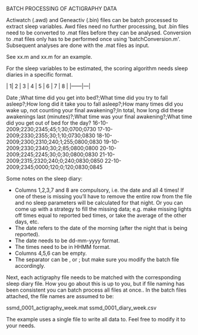 BATCH PROCESSING OF ACTIGRAPHY DATA

Actiwatch (.awd) and Geneactiv (.bin) files can be batch processed to extract sleep variables. 
Awd files need no further processing, but .bin files need to be converted to .mat files before they can be analysed. Conversion to .mat files only has to be performed once using 'batchConversion.m'. Subsequent analyses are done with the .mat files as input.

See xx.m and xx.m for an example.

For the sleep variables to be estimated, the scoring algorithm needs sleep diaries in a specific format.

| 1| 2 | 3 | 4 | 5 | 6 | 7 | 8 |
|——|—| 

Date ;What time did you get into bed?;What time did you try to fall asleep?;How long did it take you to fall asleep?;How many times did you wake up, not counting your final awakening?;In total, how long did these awakenings last (minutes)?;What time was your final awakening?;What time did you get out of bed for the day?
16-10-2009;2230;2345;45;1;30;0700;0730
17-10-2009;2330;2355;30;1;10;0730;0830
18-10-2009;2300;2310;240;1;255;0800;0830
19-10-2009;2330;2340;30;2;85;0800;0800
20-10-2009;2245;2245;30;0;30;0800;0830
21-10-2009;2315;2320;240;0;240;0830;0850
22-10-2009;2345;0000;120;0;120;0830;0845

Some notes on the sleep diary: 
- Columns 1,2,3,7 and 8 are compulsory, i.e. the date and all 4 times! If one of these is missing you’ll have to remove the entire row from the file and no sleep parameters will be calculated for that night. Or you can come up with a strategy to fill the missing data; e.g. make missing lights off times equal to reported bed times, or take the average of the other days, etc.
- The date refers to the date of the morning (after the night that is being reported).
- The date needs to be dd-mm-yyyy format.
- The times need to be in HHMM format.
- Columns 4,5,6 can be empty.
- The separator can be , or ; but make sure you modify the batch file accordingly.


Next, each actigraphy file needs to be matched with the corresponding sleep diary file. How you go about this is up to you, but if file naming has been consistent you can batch process all files at once.. In the batch files attached, the file names are assumed to be: 

ssmd_0001_actigraphy_week.mat
ssmd_0001_diary_week.csv


The example uses a single file to write all data to. Feel free to modify it to your needs.
 
 